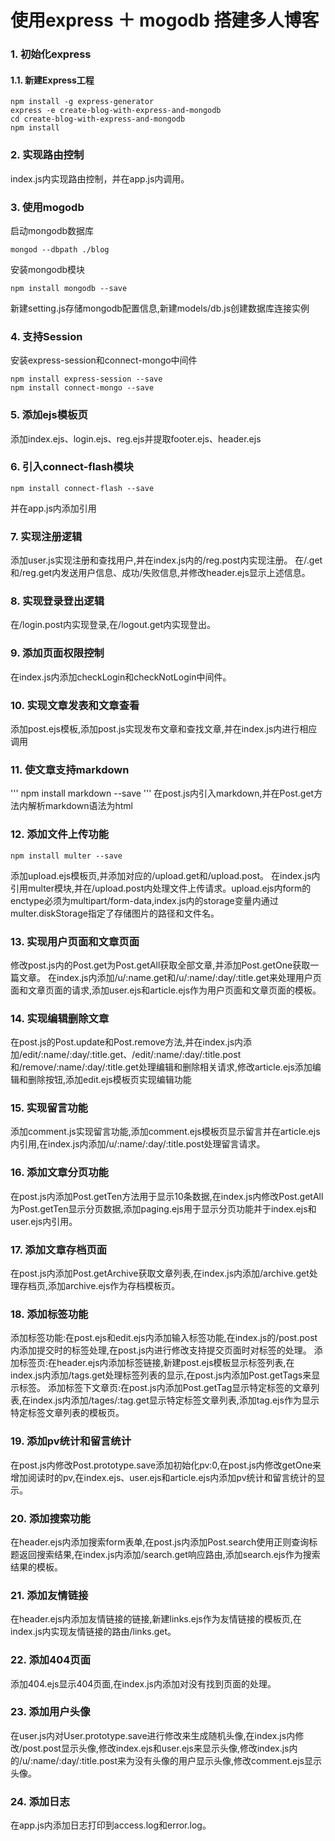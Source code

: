 # 使用express ＋ mogodb 搭建多人博客

### 1. 初始化express

#### 1.1. 新建Express工程
```
npm install -g express-generator
express -e create-blog-with-express-and-mongodb
cd create-blog-with-express-and-mongodb
npm install
```

### 2. 实现路由控制

index.js内实现路由控制，并在app.js内调用。

### 3. 使用mogodb

启动mongodb数据库
```
mongod --dbpath ./blog
```
安装mongodb模块
```
npm install mongodb --save
```
新建setting.js存储mongodb配置信息,新建models/db.js创建数据库连接实例

### 4. 支持Session
安装express-session和connect-mongo中间件
```
npm install express-session --save
npm install connect-mongo --save
```

### 5. 添加ejs模板页
添加index.ejs、login.ejs、reg.ejs并提取footer.ejs、header.ejs

### 6. 引入connect-flash模块
```
npm install connect-flash --save
```
并在app.js内添加引用

### 7. 实现注册逻辑
添加user.js实现注册和查找用户,并在index.js内的/reg.post内实现注册。
在/.get和/reg.get内发送用户信息、成功/失败信息,并修改header.ejs显示上述信息。

### 8. 实现登录登出逻辑
在/login.post内实现登录,在/logout.get内实现登出。

### 9. 添加页面权限控制
在index.js内添加checkLogin和checkNotLogin中间件。

### 10. 实现文章发表和文章查看
添加post.ejs模板,添加post.js实现发布文章和查找文章,并在index.js内进行相应调用

### 11. 使文章支持markdown
'''
npm install markdown --save
'''
在post.js内引入markdown,并在Post.get方法内解析markdown语法为html

### 12. 添加文件上传功能
```
npm install multer --save
```
添加upload.ejs模板页,并添加对应的/upload.get和/upload.post。
在index.js内引用multer模块,并在/upload.post内处理文件上传请求。upload.ejs内form的enctype必须为multipart/form-data,index.js内的storage变量内通过multer.diskStorage指定了存储图片的路径和文件名。

### 13. 实现用户页面和文章页面
修改post.js内的Post.get为Post.getAll获取全部文章,并添加Post.getOne获取一篇文章。
在index.js内添加/u/:name.get和/u/:name/:day/:title.get来处理用户页面和文章页面的请求,添加user.ejs和article.ejs作为用户页面和文章页面的模板。

### 14. 实现编辑删除文章
在post.js的Post.update和Post.remove方法,并在index.js内添加/edit/:name/:day/:title.get、/edit/:name/:day/:title.post和/remove/:name/:day/:title.get处理编辑和删除相关请求,修改article.ejs添加编辑和删除按钮,添加edit.ejs模板页实现编辑功能

### 15. 实现留言功能
添加comment.js实现留言功能,添加comment.ejs模板页显示留言并在article.ejs内引用,在index.js内添加/u/:name/:day/:title.post处理留言请求。

### 16. 添加文章分页功能
在post.js内添加Post.getTen方法用于显示10条数据,在index.js内修改Post.getAll为Post.getTen显示分页数据,添加paging.ejs用于显示分页功能并于index.ejs和user.ejs内引用。

### 17. 添加文章存档页面
在post.js内添加Post.getArchive获取文章列表,在index.js内添加/archive.get处理存档页,添加archive.ejs作为存档模板页。

### 18. 添加标签功能
添加标签功能:在post.ejs和edit.ejs内添加输入标签功能,在index.js的/post.post内添加提交时的标签处理,在post.js内进行修改支持提交页面时对标签的处理。
添加标签页:在header.ejs内添加标签链接,新建post.ejs模板显示标签列表,在index.js内添加/tags.get处理标签列表的显示,在post.js内添加Post.getTags来显示标签。
添加标签下文章页:在post.js内添加Post.getTag显示特定标签的文章列表,在index.js内添加/tages/:tag.get显示特定标签文章列表,添加tag.ejs作为显示特定标签文章列表的模板页。

### 19. 添加pv统计和留言统计
在post.js内修改Post.prototype.save添加初始化pv:0,在post.js内修改getOne来增加阅读时的pv,在index.ejs、user.ejs和article.ejs内添加pv统计和留言统计的显示。

### 20. 添加搜索功能
在header.ejs内添加搜索form表单,在post.js内添加Post.search使用正则查询标题返回搜索结果,在index.js内添加/search.get响应路由,添加search.ejs作为搜索结果的模板。

### 21. 添加友情链接
在header.ejs内添加友情链接的链接,新建links.ejs作为友情链接的模板页,在index.js内实现友情链接的路由/links.get。

### 22. 添加404页面
添加404.ejs显示404页面,在index.js内添加对没有找到页面的处理。

### 23. 添加用户头像
在user.js内对User.prototype.save进行修改来生成随机头像,在index.js内修改/post.post显示头像,修改index.ejs和user.ejs来显示头像,修改index.js内的/u/:name/:day/:title.post来为没有头像的用户显示头像,修改comment.ejs显示头像。

### 24. 添加日志
在app.js内添加日志打印到access.log和error.log。

